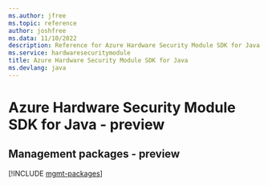 ```yaml
---
ms.author: jfree
ms.topic: reference
author: joshfree
ms.data: 11/10/2022
description: Reference for Azure Hardware Security Module SDK for Java
ms.service: hardwaresecuritymodule
title: Azure Hardware Security Module SDK for Java
ms.devlang: java
---
```

# Azure Hardware Security Module SDK for Java - preview

## Management packages - preview
[!INCLUDE [mgmt-packages](hardware-security-module-mgmt-index.md)]
